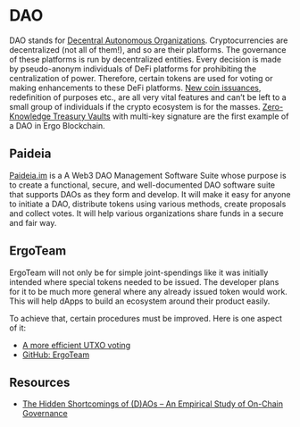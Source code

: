 # DAO

DAO stands for [Decentral Autonomous Organizations](https://www.investopedia.com/tech/what-dao/). Cryptocurrencies are decentralized (not all of them!), and so are their platforms. The governance of these platforms is run by decentralized entities. Every decision is made by pseudo-anonym individuals of DeFi platforms for prohibiting the centralization of power. Therefore, certain tokens are used for voting or making enhancements to these DeFi platforms. [New coin issuances](https://wbtc.network/), redefinition of purposes etc., are all very vital features and can’t be left to a small group of individuals if the crypto ecosystem is for the masses. [Zero-Knowledge Treasury Vaults](https://ergoplatform.org/en/blog/2020-09-04-announcing-the-zk-treasury-on-ergo/) with multi-key signature are the first example of a DAO in Ergo Blockchain.

## Paideia

[Paideia.im](https://paideia.im) is a A Web3 DAO Management Software Suite whose purpose is to create a functional, secure, and well-documented DAO software suite that supports DAOs as they form and develop. It will make it easy for anyone to initiate a DAO, distribute tokens using various methods, create proposals and collect votes. It will help various organizations share funds in a secure and fair way.

## ErgoTeam

ErgoTeam will not only be for simple joint-spendings like it was initially intended where special tokens needed to be issued. The developer plans for it to be much more general where any already issued token would work. This will help dApps to build an ecosystem around their product easily.

To achieve that, certain procedures must be improved. Here is one aspect of it:

- [A more efficient UTXO voting](https://www.ergoforum.org/t/a-more-efficient-utxo-voting/3144)
- [GitHub: ErgoTeam](https://github.com/anon-real/ergo-team)

## Resources

- [The Hidden Shortcomings of (D)AOs – An Empirical Study of On-Chain Governance](https://arxiv.org/pdf/2302.12125.pdf)
